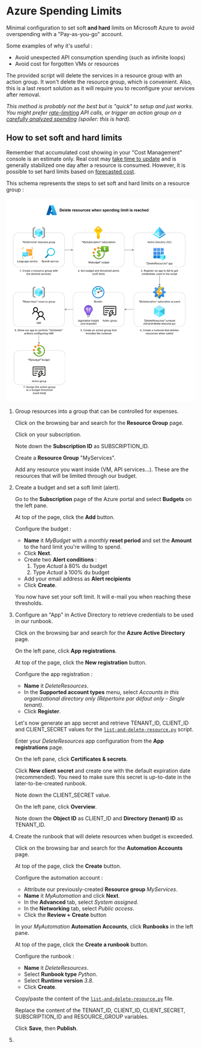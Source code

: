 # Azure Spending Limits

Minimal configuration to set soft **and hard** limits on Microsoft Azure to avoid overspending with a "Pay-as-you-go" account.

Some examples of why it's useful :

- Avoid unexpected API consumption spending (such as infinite loops)
- Avoid cost for forgotten VMs or resources

The provided script will delete the services in a resource group with an action group. It won't delete the resource group, which is convenient. Also, this is a last resort solution as it will require you to reconfigure your services after removal.

_This method is probably not the best but is "quick" to setup and just works. You might prefer [rate-limiting](https://techcommunity.microsoft.com/t5/azure-paas-blog/configure-rate-limits-for-different-api-operations-in-azure-api/ba-p/3789108) API calls, or trigger an action group on a [carefully analyzed spending](https://learn.microsoft.com/en-us/answers/questions/931661/how-can-i-find-how-much-per-hour-i-am-being-billed) (spoiler: this is hard)._

## How to set soft and hard limits

Remember that accumulated cost showing in your "Cost Management" console is an estimate only. Real cost may [take time to update](https://learn.microsoft.com/en-us/azure/azure-monitor/usage-estimated-costs) and is generally stabilized one day after a resource is consumed. However, it is possible to set hard limits based on [forecasted cost](https://learn.microsoft.com/en-us/azure/cost-management-billing/finops/capabilities-forecasting).

This schema represents the steps to set soft and hard limits on a resource group :

![Schema of the workflow configured to delete resources when a spending limit is reached.](./delete-resource-workflow-azure.jpg)

1. Group resources into a group that can be controlled for expenses.

    Click on the browsing bar and search for the **Resource Group** page.

    Click on your subscription.

    Note down the **Subscription ID** as SUBSCRIPTION_ID.

    Create a **Resource Group** "MyServices".

    Add any resource you want inside (VM, API services...). These are the resources that will be limited through our budget.

2. Create a budget and set a soft limit (alert).

    Go to the **Subscription** page of the Azure portal and select **Budgets** on the left pane.

    At top of the page, click the **Add** button.

    Configure the budget :

    - **Name** it _MyBudget_ with a _monthly_ **reset period** and set the **Amount** to the hard limit you're willing to spend.
    - Click **Next**.
    - Create two **Alert conditions** :
      1. Type _Actual_ à 80% du budget
      2. Type _Actual_ à 100% du budget
    - Add your email address as **Alert recipients**
    - Click **Create**.

    You now have set your soft limit. It will e-mail you when reaching these thresholds.

3. Configure an "App" in Active Directory to retrieve credentials to be used in our runbook.

    Click on the browsing bar and search for the **Azure Active Directory** page.

    On the left pane, click **App registrations**.

    At top of the page, click the **New registration** button.

    Configure the app registration :

    - **Name** it _DeleteResources_.
    - In the **Supported account types** menu, select _Accounts in this organizational directory only (Répertoire par défaut only - Single tenant)_.
    - Click **Register**.

    Let's now generate an app secret and retrieve TENANT_ID, CLIENT_ID and CLIENT_SECRET values for the [`list-and-delete-resource.py`](./list-and-delete-resource.py) script.

    Enter your _DeleteResources_ app configuration from the **App registrations** page.

    On the left pane, click **Certificates & secrets**.

    Click **New client secret** and create one with the default expiration date (recommended). You need to make sure this secret is up-to-date in the later-to-be-created runbook.

    Note down the CLIENT_SECRET value.

    On the left pane, click **Overview**.

    Note down the **Object ID** as CLIENT_ID and **Directory (tenant) ID** as TENANT_ID.

4. Create the runbook that will delete resources when budget is exceeded.

    Click on the browsing bar and search for the **Automation Accounts** page.

    At top of the page, click the **Create** button.

    Configure the automation account :

    - Attribute our previously-created **Resource group** _MyServices_.
    - **Name** it _MyAutomation_ and click **Next**.
    - In the **Advanced** tab, select _System assigned_.
    - In the **Networking** tab, select _Public access_.
    - Click the **Review + Create** button

    In your _MyAutomation_ **Automation Accounts**, click **Runbooks** in the left pane.

    At top of the page, click the **Create a runbook** button.

    Configure the runbook :

    - **Name** it _DeleteResources_.
    - Select **Runbook type** _Python_.
    - Select **Runtime version** _3.8_.
    - Click **Create**.

    Copy/paste the content of the [`list-and-delete-resource.py`](./list-and-delete-resource.py) file. 
    
    Replace the content of the TENANT_ID, CLIENT_ID, CLIENT_SECRET, SUBSCRIPTION_ID and RESOURCE_GROUP variables.

    Click **Save**, then **Publish**.

5. 
